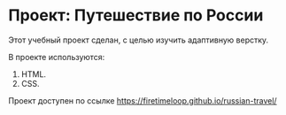 # Проект: Путешествие по России

Этот учебный проект сделан, с целью изучить адаптивную верстку.

В проекте используются:
1. HTML.
2. CSS.

Проект доступен по ссылке https://firetimeloop.github.io/russian-travel/
